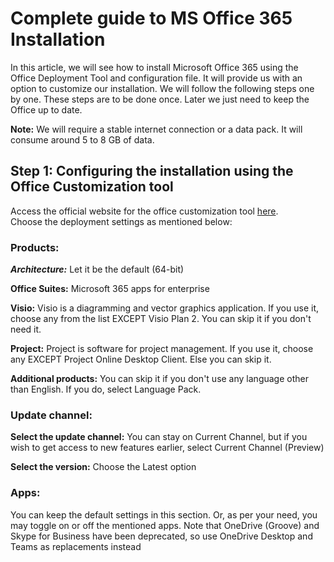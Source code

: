 # Complete guide to MS Office 365 Installation

In this article, we will see how to install Microsoft Office 365 using the Office Deployment Tool and configuration file. It will provide us with an option to customize our installation. We will follow the following steps one by one. These steps are to be done once. Later we just need to keep the Office up to date.

**Note:** We will require a stable internet connection or a data pack. It will consume around 5 to 8 GB of data.

## Step 1: Configuring the installation using the Office Customization tool

Access the official website for the office customization tool [here](https://config.office.com/deploymentsettings).<br>
Choose the deployment settings as mentioned below:<br>

### Products:
_**Architecture:**_ Let it be the default (64-bit)

**Office Suites:** Microsoft 365 apps for enterprise

**Visio:** Visio is a diagramming and vector graphics application. If you use it, choose any from the list EXCEPT Visio Plan 2. You can skip it if you don't need it.

**Project:** Project is software for project management. If you use it, choose any EXCEPT Project Online Desktop Client. Else you can skip it.

**Additional products:** You can skip it if you don't use any language other than English. If you do, select Language Pack.


### Update channel:
**Select the update channel:** You can stay on Current Channel, but if you wish to get access to new features earlier, select Current Channel (Preview)

**Select the version:** Choose the Latest option

### Apps:

You can keep the default settings in this section. Or, as per your need, you may toggle on or off the mentioned apps. Note that OneDrive (Groove) and Skype for Business have been deprecated, so use OneDrive Desktop and Teams as replacements instead

